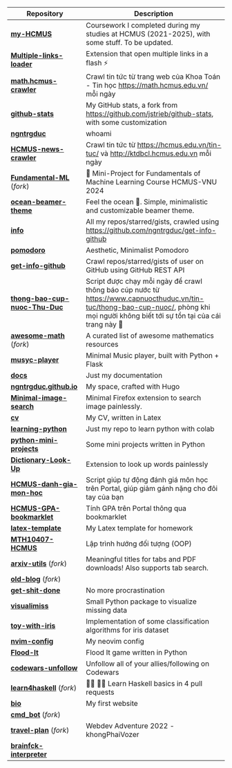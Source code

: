 | **Repository** | **Description** |
| -------------- | --------------- |
| **[my-HCMUS](https://github.com/ngntrgduc/my-HCMUS)**  | Coursework I completed during my studies at HCMUS (2021-2025), with some stuff. To be updated. |
| **[Multiple-links-loader](https://github.com/ngntrgduc/Multiple-links-loader)**  | Extension that open multiple links in a flash ⚡ |
| **[math.hcmus-crawler](https://github.com/ngntrgduc/math.hcmus-crawler)**  | Crawl tin tức từ trang web của Khoa Toán - Tin học https://math.hcmus.edu.vn/ mỗi ngày |
| **[github-stats](https://github.com/ngntrgduc/github-stats)**  | My GitHub stats, a fork from https://github.com/jstrieb/github-stats, with some customization |
| **[ngntrgduc](https://github.com/ngntrgduc/ngntrgduc)**  | whoami |
| **[HCMUS-news-crawler](https://github.com/ngntrgduc/HCMUS-news-crawler)**  | Crawl tin tức từ https://hcmus.edu.vn/tin-tuc/ và http://ktdbcl.hcmus.edu.vn mỗi ngày |
| **[Fundamental-ML](https://github.com/ngntrgduc/Fundamental-ML)** (*fork*) | 🧱 Mini-Project for Fundamentals of Machine Learning Course HCMUS-VNU 2024 |
| **[ocean-beamer-theme](https://github.com/ngntrgduc/ocean-beamer-theme)**  | Feel the ocean 🌊. Simple, minimalistic and customizable beamer theme. |
| **[info](https://github.com/ngntrgduc/info)**  | All my repos/starred/gists, crawled using https://github.com/ngntrgduc/get-info-github |
| **[pomodoro](https://github.com/ngntrgduc/pomodoro)**  | Aesthetic, Minimalist Pomodoro |
| **[get-info-github](https://github.com/ngntrgduc/get-info-github)**  | Crawl repos/starred/gists of user on GitHub using GitHub REST API |
| **[thong-bao-cup-nuoc-Thu-Duc](https://github.com/ngntrgduc/thong-bao-cup-nuoc-Thu-Duc)**  | Script được chạy mỗi ngày để crawl thông báo cúp nước từ https://www.capnuocthuduc.vn/tin-tuc/thong-bao-cup-nuoc/, phòng khi mọi người không biết tới sự tồn tại của cái trang này 🙂 |
| **[awesome-math](https://github.com/ngntrgduc/awesome-math)** (*fork*) | A curated list of awesome mathematics resources |
| **[musyc-player](https://github.com/ngntrgduc/musyc-player)**  | Minimal Music player, built with Python + Flask |
| **[docs](https://github.com/ngntrgduc/docs)**  | Just my documentation |
| **[ngntrgduc.github.io](https://github.com/ngntrgduc/ngntrgduc.github.io)**  | My space, crafted with Hugo |
| **[Minimal-image-search](https://github.com/ngntrgduc/Minimal-image-search)**  | Minimal Firefox extension to search image painlessly. |
| **[cv](https://github.com/ngntrgduc/cv)**  | My CV, written in Latex |
| **[learning-python](https://github.com/ngntrgduc/learning-python)**  | Just my repo to learn python with colab |
| **[python-mini-projects](https://github.com/ngntrgduc/python-mini-projects)**  | Some mini projects written in Python |
| **[Dictionary-Look-Up](https://github.com/ngntrgduc/Dictionary-Look-Up)**  | Extension to look up words painlessly |
| **[HCMUS-danh-gia-mon-hoc](https://github.com/ngntrgduc/HCMUS-danh-gia-mon-hoc)**  | Script giúp tự động đánh giá môn học trên Portal, giúp giảm gánh nặng cho đôi tay của bạn |
| **[HCMUS-GPA-bookmarklet](https://github.com/ngntrgduc/HCMUS-GPA-bookmarklet)**  | Tính GPA trên Portal thông qua bookmarklet |
| **[latex-template](https://github.com/ngntrgduc/latex-template)**  | My Latex template for homework |
| **[MTH10407-HCMUS](https://github.com/ngntrgduc/MTH10407-HCMUS)**  | Lập trình hướng đối tượng (OOP) |
| **[arxiv-utils](https://github.com/ngntrgduc/arxiv-utils)** (*fork*) | Meaningful titles for tabs and PDF downloads! Also supports tab search. |
| **[old-blog](https://github.com/ngntrgduc/old-blog)** (*fork*) |  |
| **[get-shit-done](https://github.com/ngntrgduc/get-shit-done)**  | No more procrastination |
| **[visualimiss](https://github.com/ngntrgduc/visualimiss)**  | Small Python package to visualize missing data |
| **[toy-with-iris](https://github.com/ngntrgduc/toy-with-iris)**  | Implementation of some classification algorithms for iris dataset |
| **[nvim-config](https://github.com/ngntrgduc/nvim-config)**  | My neovim config |
| **[Flood-It](https://github.com/ngntrgduc/Flood-It)**  | Flood It game written in Python |
| **[codewars-unfollow](https://github.com/ngntrgduc/codewars-unfollow)**  | Unfollow all of your allies/following on Codewars |
| **[learn4haskell](https://github.com/ngntrgduc/learn4haskell)** (*fork*) | 👩‍🏫 👨‍🏫 Learn Haskell basics in 4 pull requests |
| **[bio](https://github.com/ngntrgduc/bio)**  | My first website |
| **[cmd_bot](https://github.com/ngntrgduc/cmd_bot)** (*fork*) |  |
| **[travel-plan](https://github.com/ngntrgduc/travel-plan)** (*fork*) | Webdev Adventure 2022 - khongPhaiVozer |
| **[brainfck-interpreter](https://github.com/ngntrgduc/brainfck-interpreter)**  |  |

